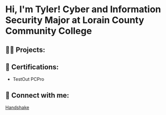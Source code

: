 <h1>Hi, I'm Tyler! Cyber and Information Security Major at Lorain County Community College

<h2>👨‍💻 Projects:</h2>


<h2>📃 Certifications:</h2>

- TestOut PCPro

<h2> 🤳 Connect with me:</h2>

[Handshake](https://lorainccc.joinhandshake.com/profiles/57758944)

<!--
**tylerhammond06/tylerhammond06** is a ✨ _special_ ✨ repository because its `README.md` (this file) appears on your GitHub profile.

Here are some ideas to get you started:

- 🔭 I’m currently working on ...
- 🌱 I’m currently learning ...
- 👯 I’m looking to collaborate on ...
- 🤔 I’m looking for help with ...
- 💬 Ask me about ...
- 📫 How to reach me: ...
- 😄 Pronouns: ...
- ⚡ Fun fact: ...
-->

